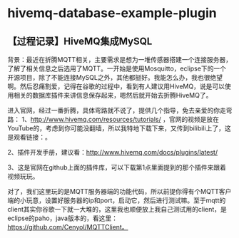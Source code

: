 # hivemq-database-example-plugin
## 【过程记录】HiveMQ集成MySQL

背景：最近在折腾MQTT相关，主要需求是想为一堆传感器搭建一个连接服务器，了解了相关信息之后选用了MQTT。一开始是使用Mosquitto，eclipse下的一个开源项目，除了不能连接MySQL之外，其他都挺好。我能怎么办，我也很绝望啊。然后忍痛割爱，记得在谷歌的过程中，看到有人建议用HiveMQ，说是可以使用相关的数据库插件来讲信息保存起来，嗯然后就开始去折腾HiveMQ了。

进入官网，经过一番折腾，具体弯路就不说了，提供几个指导，免去亲爱的你走弯路：
1、http://www.hivemq.com/resources/tutorials/ ，官网的视频是放在YouTube的，考虑到你可能没翻墙，所以我特地下载下来，又传到bilibili上了，这是观看链接：。

2、插件开发手册，建议看：http://www.hivemq.com/docs/plugins/latest/

3、这是官网在github上面的插件库，可以下载第1点里面提到的那个插件来跟着视频玩玩。

对了，我们这里玩的是MQTT服务器端的功能代码，所以前提你得有个MQTT客户端的小玩意，设置好服务器的ip和port，启动它，然后进行测试嘛。至于mqtt的client其实你谷歌一下就一大堆的，这里我也顺便放上我自己测试用的client，是eclipse的paho，java版本的，看这里：https://github.com/Cenyol/MQTTClient。